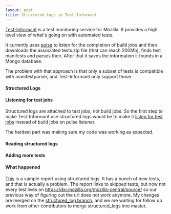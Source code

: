 ```yaml
---
layout: post
title: Structured logs in Test-Informant
---
```


[Test-Informant](http://brasstacks.mozilla.com/testreports/daily/latest.informant-report.html) is a test monitoring service for Mozilla. It provides a high level view of what's going on with automated tests.

It currently uses [pulse](https://pulse.mozilla.org/) to listen for the completion of build jobs and then downloads the associated tests.zip file (that can reach 200Mb), finds test manifests and parses then. After that it saves the information it founds in a Mongo database.

The problem with that approach is that only a subset of tests is compatible with manifestparser, and Test-Informant only support those.

#### Structured Logs

#### Listening for test jobs

Structured logs are attached to test jobs, not build jobs. So the first step to make Test-Informant use structured logs would be to make it [listen for test jobs](https://bugzilla.mozilla.org/show_bug.cgi?id=1124720) instead of build jobs on pulse listener.

The hardest part was making sure my code was working as expected. 
#### Reading structured logs


#### Adding more tests


#### What happened

[This](http://people.mozilla.org/~ahalberstadt/temp-report.html) is a sample report using structured logs. It has a bunch of new tests, and that is actually a problem. The report links to skipped tests, but now not every test lives on https://dxr.mozilla.org/mozilla-central/source/ so our previous way of figuring out the url does not work anymore. My changes are merged on the [structured_log branch](https://github.com/mozilla/test-informant/tree/structured_log), and we are waiting for follow up work from other contributors to merge structured_logs into master.
